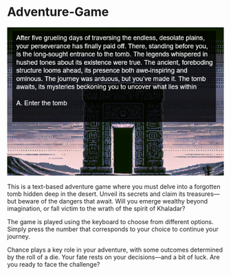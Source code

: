 # Adventure-Game

![Project Preview](1.png)

This is a text-based adventure game where you must delve into a forgotten tomb hidden deep in the desert. Unveil its secrets and claim its treasures—but beware of the dangers that await. Will you emerge wealthy beyond imagination, or fall victim to the wrath of the spirit of Khaladar?

The game is played using the keyboard to choose from different options. Simply press the number that corresponds to your choice to continue your journey.

Chance plays a key role in your adventure, with some outcomes determined by the roll of a die. Your fate rests on your decisions—and a bit of luck. Are you ready to face the challenge?
